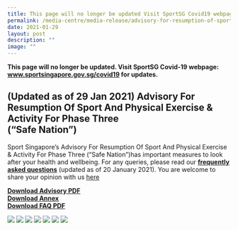 ```yaml
---
title: This page will no longer be updated Visit SportSG Covid19 webpage
permalink: /media-centre/media-release/advisory-for-resumption-of-sport-and-physical-exercise/
date: 2021-01-29
layout: post
description: ""
image: ""
---
```

**This page will no longer be updated. Visit SportSG Covid-19 webpage: www.sportsingapore.gov.sg/covid19 for updates.** 

(Updated as of 29 Jan 2021) Advisory For Resumption Of Sport And Physical Exercise & Activity For Phase Three  
(“Safe Nation”)
-------------------------------------------------------------------------------------------------------------------------------

Sport Singapore’s Advisory For Resumption Of Sport And Physical Exercise & Activity For Phase Three (“Safe Nation”)has important measures to look after your health and wellbeing. For any queries, please read our **[frequently asked questions](/files/Media%20Centre/Media%20Release/2021/January/20%20Jan_%20FAQs%20for%20Resumption%20of%20Sport_PA_PE%20for%20Phase%20Three_compressed.pdf)** (updated as of 20 January 2021). You are welcome to share your opinion with us [here](https://members.myactivesg.com/feedback)

**[Download Advisory PDF](/files/Media%20Centre/Media%20Release/2021/January/29%20Jan_Sport%20Singapore's%20Advisory%20for%20Resumption%20of%20Sport_PA_PE%20for%20Phase%20Three%20copy.pdf)**
<br>**[Download Annex](/files/Media%20Centre/Media%20Release/2021/January/Annex%20for%20Resumption%20of%20Sport_PA_PE%20for%20Phase%20Three.pdf)**
<br>**[Download FAQ PDF](/files/Media%20Centre/Media%20Release/2021/January/20%20Jan_%20FAQs%20for%20Resumption%20of%20Sport_PA_PE%20for%20Phase%20Three_compressed.pdf)**

![](/images/Media%20Centre/Media%20Release/2021/January/29%20Jan_Sport%20Singapore's%20Advisory%20for%20Resumption%20of%20Sport_PA_PE%20for%20Phase%20Three%20copy_page-0001.jpeg)
![](/images/Media%20Centre/Media%20Release/2021/January/29%20Jan_Sport%20Singapore's%20Advisory%20for%20Resumption%20of%20Sport_PA_PE%20for%20Phase%20Three%20copy_page-0002.jpeg)
![](/images/Media%20Centre/Media%20Release/2021/January/29%20Jan_Sport%20Singapore's%20Advisory%20for%20Resumption%20of%20Sport_PA_PE%20for%20Phase%20Three%20copy_page-0003.jpeg)
![](/images/Media%20Centre/Media%20Release/2021/January/29%20Jan_Sport%20Singapore's%20Advisory%20for%20Resumption%20of%20Sport_PA_PE%20for%20Phase%20Three%20copy_page-0004.jpeg)
![](/images/Media%20Centre/Media%20Release/2021/January/29%20Jan_Sport%20Singapore's%20Advisory%20for%20Resumption%20of%20Sport_PA_PE%20for%20Phase%20Three%20copy_page-0005.jpeg)
![](/images/Media%20Centre/Media%20Release/2021/January/29%20Jan_Sport%20Singapore's%20Advisory%20for%20Resumption%20of%20Sport_PA_PE%20for%20Phase%20Three%20copy_page-0006.jpeg)
![](/images/Media%20Centre/Media%20Release/2021/January/29%20Jan_Sport%20Singapore's%20Advisory%20for%20Resumption%20of%20Sport_PA_PE%20for%20Phase%20Three%20copy_page-0007.jpeg)